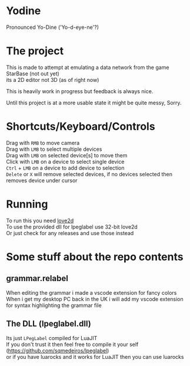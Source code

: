 # Yodine
Pronounced Yo-Dine ('Yo-d-eye-ne'?)

# The project
This is made to attempt at emulating a data network from the game StarBase (not out yet)  
its a 2D editor not 3D (as of right now)  

This is heavily work in progress but feedback is always nice.  

Until this project is at a more usable state it might be quite messy, Sorry.

# Shortcuts/Keyboard/Controls
Drag with `RMB` to move camera  
Drag with `LMB` to select multiple devices  
Drag with `LMB` on selected device\[s\] to move them  
Click with `LMB` on a device to select single device  
`Ctrl` + `LMB` on a device to add device to selection  
`Delete` or `X` will remove selected devices, if no devices selected then removes device under cursor  

# Running
To run this you need [love2d](https://love2d.org/)  
To use the provided dll for lpeglabel use 32-bit love2d  
Or just check for any releases and use those instead  

# Some stuff about the repo contents
## grammar.relabel
When editing the grammar i made a vscode extension for fancy colors  
When i get my desktop PC back in the UK i will add my vscode extension for syntax highlighting the grammar file  

## The DLL (lpeglabel.dll)
Its just `LPegLabel` compiled for LuaJIT  
If you don't trust it then feel free to compile it your self (https://github.com/sqmedeiros/lpeglabel)  
or if you have luarocks and it works for LuaJIT then you can use luarocks  
